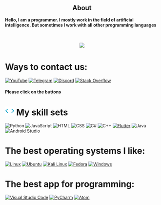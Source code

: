 <h2 align="center">About</h2>
<b>Hello, I am a programmer. I mostly work in the field of artificial intelligence. But sometimes I work with all other programming languages</b>
<h1 align="center">
        <img src="https://readme-typing-svg.herokuapp.com/?font=Arial&color=bf00ff&size=35&center=true&vCenter=true&width=500&height=70&duration=5000&lines=Hi!+I'm+Programming+Month;Nice+to+meet+you" />
</h1>

# Ways to contact us:

[![YouTube](https://img.shields.io/badge/YouTube-FF0000?logo=YouTube&logoColor=white)](https://www.youtube.com/channel/UCLLHp-Ux-VAMCW7HruxCxZw)
[![Telegram](https://img.shields.io/badge/Telegram-2CA5E0?logo=Telegram&logoColor=white)](https://t.me/+qUyaqI5KDQpjMTk0)
[![Discord](https://img.shields.io/badge/Discord-7289DA?logo=Discord&logoColor=white)](https://discord.com/invite/6aFVrEcd)
[![Stack Overflow](https://img.shields.io/badge/Stack_Overflow-F58025?style=flat&logo=stack-overflow&logoColor=white)](https://stackoverflow.com)
<h4>Please click on the buttons</h4>

<h1><img src="https://github.com/Programmingmonth/Programmingmonth/blob/main/assets/code.gif" height="30"/> My skill sets</h1>

![Python](https://img.shields.io/badge/Python-3776AB?logo=python&logoColor=white)
![JavaScript](https://img.shields.io/badge/JavaScript-F7DF1E?logo=javascript&logoColor=black)
![HTML](https://img.shields.io/badge/HTML5-E34F26?logo=html5&logoColor=white)
![CSS](https://img.shields.io/badge/CSS3-1572B6?logo=css3&logoColor=white)
![C#](https://img.shields.io/badge/C%23-239120?logo=c-sharp&logoColor=white)
![C++](https://img.shields.io/badge/C++-00599C?logo=c%2B%2B&logoColor=white)
[![Flutter](https://img.shields.io/badge/Flutter-02569B?style=flat&logo=flutter&logoColor=white)](https://flutter.dev/)
![Java](https://img.shields.io/badge/Java-007396?logo=java&logoColor=white)
[![Android Studio](https://img.shields.io/badge/Android_Studio-3DDC84?style=flat&logo=android-studio&logoColor=white)](https://developer.android.com/studio)

# The best operating systems I like:

[![Linux](https://img.shields.io/badge/Linux-FCC624?style=flat&logo=linux&logoColor=black)](https://www.linux.org/)
[![Ubuntu](https://img.shields.io/badge/Ubuntu-E95420?style=flat&logo=ubuntu&logoColor=white)](https://ubuntu.com/)
[![Kali Linux](https://img.shields.io/badge/Kali_Linux-557C94?style=flat&logo=kali-linux&logoColor=white)](https://www.kali.org/)
[![Fedora](https://img.shields.io/badge/Fedora-294172?style=flat&logo=fedora&logoColor=white)](https://getfedora.org/)
[![Windows](https://img.shields.io/badge/Windows-0078D6?style=flat&logo=windows&logoColor=white)](https://www.microsoft.com/windows)

# The best app for programming:

[![Visual Studio Code](https://img.shields.io/badge/Visual_Studio_Code-007ACC?style=flat&logo=visual-studio-code&logoColor=white)](https://code.visualstudio.com/)
[![PyCharm](https://img.shields.io/badge/PyCharm-000000?style=flat&logo=pycharm&logoColor=white)](https://www.jetbrains.com/pycharm/)
[![Atom](https://img.shields.io/badge/Atom-66595C?style=flat&logo=atom&logoColor=white)](https://atom.io/)
